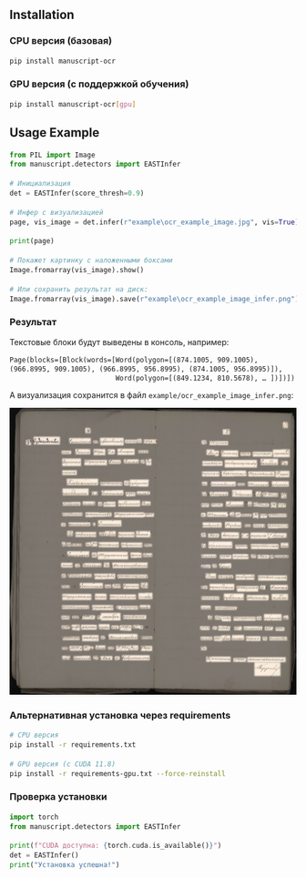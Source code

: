 ## Installation

### CPU версия (базовая)
```bash
pip install manuscript-ocr
```

### GPU версия (с поддержкой обучения)
```bash
pip install manuscript-ocr[gpu]
```

## Usage Example

```python
from PIL import Image
from manuscript.detectors import EASTInfer

# Инициализация
det = EASTInfer(score_thresh=0.9)

# Инфер с визуализацией
page, vis_image = det.infer(r"example\ocr_example_image.jpg", vis=True)

print(page)

# Покажет картинку с наложенными боксами
Image.fromarray(vis_image).show()

# Или сохранить результат на диск:
Image.fromarray(vis_image).save(r"example\ocr_example_image_infer.png")
```

### Результат

Текстовые блоки будут выведены в консоль, например:

```
Page(blocks=[Block(words=[Word(polygon=[(874.1005, 909.1005), (966.8995, 909.1005), (966.8995, 956.8995), (874.1005, 956.8995)]),
                          Word(polygon=[(849.1234, 810.5678), … ])])])
```

А визуализация сохранится в файл `example/ocr_example_image_infer.png`:

![OCR Inference Result](example/ocr_example_image_infer.png)


### Альтернативная установка через requirements

```bash
# CPU версия
pip install -r requirements.txt

# GPU версия (с CUDA 11.8)
pip install -r requirements-gpu.txt --force-reinstall
```

### Проверка установки

```python
import torch
from manuscript.detectors import EASTInfer

print(f"CUDA доступна: {torch.cuda.is_available()}")
det = EASTInfer()
print("Установка успешна!")
```
